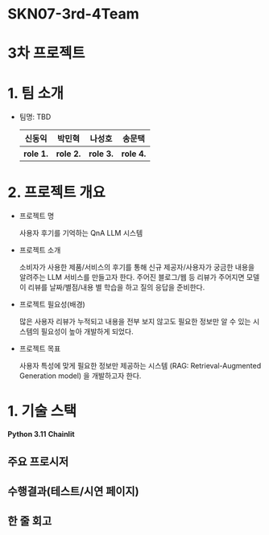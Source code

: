 # SKN07-3rd-4Team

# 3차 프로젝트
 
# 1. 팀 소개
- 팀명: TBD
    <table>
    <tr>
        <th>신동익</th>
        <th>박민혁</th>
        <th>나성호</th>
        <th>송문택</th>
    </tr>
    <tr>
        <th>role 1.</th>
        <th>role 2.</th>
        <th>role 3.</th>
        <th>role 4.</th>
    </tr>
    </table>
 
# 2. 프로젝트 개요
- 프로젝트 명
    
    사용자 후기를 기억하는 QnA LLM 시스템

- 프로젝트 소개

    소비자가 사용한 제품/서비스의 후기를 통해 신규 제공자/사용자가 궁금한 내용을 알려주는 LLM 서비스를 만들고자 한다. 주어진 블로그/웹 등 리뷰가 주어지면 모델이 리뷰를 날짜/별점/내용 별 학습을 하고 질의 응답을 준비한다.

- 프로젝트 필요성(배경)

    많은 사용자 리뷰가 누적되고 내용을 전부 보지 않고도 필요한 정보만 알 수 있는 시스템의 필요성이 높아 개발하게 되었다.

- 프로젝트 목표

    사용자 특성에 맞게 필요한 정보만 제공하는 시스템 (RAG: Retrieval-Augmented Generation model) 을 개발하고자 한다.
 
# 1. 기술 스택
**Python 3.11** **Chainlit**

## 주요 프로시저
 
## 수행결과(테스트/시연 페이지)
 
## 한 줄 회고
